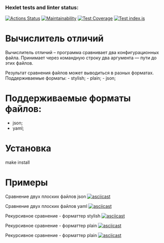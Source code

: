 ### Hexlet tests and linter status:
[![Actions Status](https://github.com/VgomerV/frontend-project-46/actions/workflows/hexlet-check.yml/badge.svg)](https://github.com/VgomerV/frontend-project-46/actions)
[![Maintainability](https://api.codeclimate.com/v1/badges/b7a75ce6c141523bc047/maintainability)](https://codeclimate.com/github/VgomerV/frontend-project-46/maintainability)
[![Test Coverage](https://api.codeclimate.com/v1/badges/b7a75ce6c141523bc047/test_coverage)](https://codeclimate.com/github/VgomerV/frontend-project-46/test_coverage)
[![Test index.js](https://github.com/VgomerV/frontend-project-46/actions/workflows/nodejs.yml/badge.svg)](https://github.com/VgomerV/frontend-project-46/actions/workflows/nodejs.yml)

# Вычислитель отличий
Вычислитель отличий – программа сравнивает два конфигурационных файла. Принимает через командную строку два аргумента — пути до этих файлов.

Результат сравнения файлов может выводиться в разных форматах.
Поддерживаемые форматы:
    - stylish;
    - plain;
    - json;

# Поддерживаемые форматы файлов:
  - json;
  - yaml;

# Установка

make install


# Примеры
Сравнение двух плоских файлов json
[![asciicast](https://asciinema.org/a/U4QUbfJQzz9TuvvJ6j5m3oLqj.svg)](https://asciinema.org/a/U4QUbfJQzz9TuvvJ6j5m3oLqj)

Сравнение двух плоских файлов yaml
[![asciicast](https://asciinema.org/a/EtVk5fBrOkXQ4dZfvsx019inD.svg)](https://asciinema.org/a/EtVk5fBrOkXQ4dZfvsx019inD)

Рекурсивное сравнение - форматтер stylish
[![asciicast](https://asciinema.org/a/Qg6KEyBTFoWZutYDdZulCj0zq.svg)](https://asciinema.org/a/Qg6KEyBTFoWZutYDdZulCj0zq)

Рекурсивное сравнение - форматтер plain
[![asciicast](https://asciinema.org/a/sdFssPuPvtAOaOozysG2F0u3a.svg)](https://asciinema.org/a/sdFssPuPvtAOaOozysG2F0u3a)

Рекурсивное сравнение - форматтер plain
[![asciicast](https://asciinema.org/a/NAK8Em0tOgq05so6LtsVWnuXW.svg)](https://asciinema.org/a/NAK8Em0tOgq05so6LtsVWnuXW)